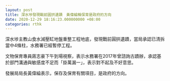 ```yaml
---
layout: post
title: 深水埗發現戰前圓拱遺蹟　黃偉綸稱保育是政府的方向
date: 2020-12-29 18:16:23.000000000 +08:00
categories: rthk
---
```


深水埗主教山食水減壓缸地盤重整工程地底，發現戰前圓拱遺蹟，當局承認已清拆當中4條柱，水務署已經暫停工程。

文物保育專員蔣志豪下午到場視察，表示水務署在2017年曾諮詢古蹟辦，承認基於部門溝通與敏感度不足而「掛萬漏一」，表示對不起及不好意思。

發展局局長黃偉綸表示，保存及保育有關項目，是政府的方向。
